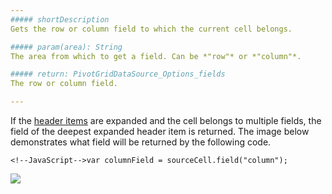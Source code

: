 ```yaml
---
##### shortDescription
Gets the row or column field to which the current cell belongs.

##### param(area): String
The area from which to get a field. Can be *"row"* or *"column"*.

##### return: PivotGridDataSource_Options_fields
The row or column field.

---
```

If the [header items](/concepts/05%20Widgets/PivotGrid/050%20Grouping/020%20Data%20Grouping '/Documentation/Guide/Widgets/PivotGrid/Grouping/#Data_Grouping') are expanded and the cell belongs to multiple fields, the field of the deepest expanded header item is returned. The image below demonstrates what field will be returned by the following code.

    <!--JavaScript-->var columnField = sourceCell.field("column");

![](/Content/images/doc/18_1/DataGrid/PivotGrid_field.png)